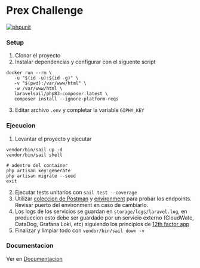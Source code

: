 # Prex Challenge

[![phpunit](https://github.com/raul338/prex-challenge/actions/workflows/php.yml/badge.svg)](https://github.com/raul338/prex-challenge/actions/workflows/php.yml)

### Setup

1. Clonar el proyecto
2. Instalar dependencias y configurar con el siguente script
```shell
docker run --rm \
   -u "$(id -u):$(id -g)" \
   -v "$(pwd):/var/www/html" \
   -w /var/www/html \
   laravelsail/php83-composer:latest \
   composer install --ignore-platform-reqs
```
3. Editar archivo `.env` y completar la variable `GIPHY_KEY`

### Ejecucion
1. Levantar el proyecto y ejecutar
```shell
vendor/bin/sail up -d
vendor/bin/sail shell

# adentro del container
php artisan key:generate
php artisan migrate --seed
exit
```
2. Ejecutar tests unitarios con `sail test --coverage`
3. Utilizar [coleccion de Postman](./documentation/prex-hallenge.postman_collection.json) y [environment](./documentation/prex-challenge.postman_environment.json) para probar los endpoints. Revisar puerto del environment en caso de cambiarlo.
4. Los logs de los servicios se guardan en `storage/logs/laravel.log`, en produccion esto debe ser guardado por un servicio externo (CloudWatc, DataDog, Grafana Loki, etc) siguiendo los principios de [12th factor app](https://12factor.net/es/)
5. Finalizar y limpiar todo con `vendor/bin/sail down -v`

### Documentacion

Ver en [Documentacion](./documentation/documentation.md)
